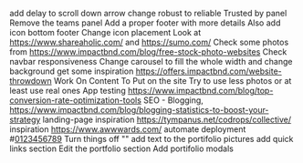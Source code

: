 add delay to scroll down arrow
change robust to reliable
Trusted by panel
Remove the teams panel
Add a proper footer with more details
Also add icon bottom footer
Change icon placement
Look at https://www.shareaholic.com/ and https://sumo.com/
Check some photos from https://www.impactbnd.com/blog/free-stock-photo-websites
Check navbar responsiveness
Change carousel to fill the whole width and change background
get some inspiration https://offers.impactbnd.com/website-throwdown
Work On Content To Put on the site
Try to use less photos or at least use real ones
App testing https://www.impactbnd.com/blog/top-conversion-rate-optimization-tools
SEO - Blogging, https://www.impactbnd.com/blog/blogging-statistics-to-boost-your-strategy
landing-page inspiration https://tympanus.net/codrops/collective/
inspiration https://www.awwwards.com/
automate deployment
#<a href="tel:0123456789">0123456789</a>
Turn things off "<meta name="viewport" content="width=device-width, initial-scale=1, maximum-scale=1"/>"
add text to the portifolio pictures
add quick links section
Edit the portfolio section
Add portifolio modals